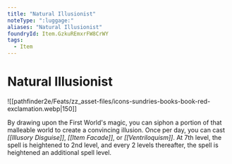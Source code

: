 ```yaml
---
title: "Natural Illusionist"
noteType: ":luggage:"
aliases: "Natural Illusionist"
foundryId: Item.GzkuREmxrFW8CrWY
tags:
  - Item
---
```


# Natural Illusionist
![[pathfinder2e/Feats/zz_asset-files/icons-sundries-books-book-red-exclamation.webp|150]]

By drawing upon the First World's magic, you can siphon a portion of that malleable world to create a convincing illusion. Once per day, you can cast _[[Illusory Disguise]]_, _[[Item Facade]]_, or _[[Ventriloquism]]_. At 7th level, the spell is heightened to 2nd level, and every 2 levels thereafter, the spell is heightened an additional spell level.
